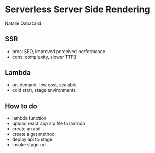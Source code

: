 # Serverless Server Side Rendering
Natalie Qabazard

## SSR
- pros: SEO, improved perceived performance
- cons: complexity, slower TTFB

## Lambda
- on-demand, low cost, scalable
- cold start, stage environments

## How to do
- lambda function
- upload react app zip file to lambda
- create an api
- create a get method
- deploy api to stage
- invoke stage url
